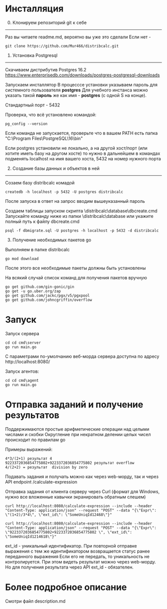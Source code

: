 

Инсталляция
===========
0. Клонируем репозиторий git к себе
-----------------------------------
Раз вы читаете readme.md, вероятно вы уже это сделали
Если нет - 
```
git clone https://github.com/Mur466/distribcalc.git
```


1. Установка Postgresql
-----------------------
Скачиваем дистрибутив Postgres 16.2
https://www.enterprisedb.com/downloads/postgres-postgresql-downloads

Запускаем инсталлятор
В процесссе установки указываем пароль для системного пользователя __postgres__
Для учебного инстанса можно указать такой __пароль__ же как имя - __postgres__ (с одной S на конце).

Стандартный порт - 5432

Проверка, что всё установлено командой: 
```
pg_config --version
```
Если команда не запускается, проверьте что в вашем PATH есть папка "C:\Program Files\PostgreSQL\16\bin" 

Если postgres установили не локально, а на другой хост/порт (или хотите иметь базу на другом хосте) то нужно в дальнейшем в командах подменять 
localhost на имя вашего хоста, 5432 на номер нужного порта



2. Создание базы данных и объектов в ней
----------------------------------------
Созаем базу distribcalc комадой 
```
createdb -h localhost -p 5432 -U postgres distribcalc
```
После запуска в ответ на запрос вводим вышеуказанный пароль 

Создаем таблицы запуском скрипта \distribcalc\database\dbcreate.cmd 
Запускайте команду ниже из папки \distribcalc\database или укажите полный путь к файлу dbcreate.cmd 
```
psql -f dbmigrate.sql -U postgres -h localhost -p 5432 -d distribcalc
```

3. Получение необходимых пакетов go

Выполняем в папке distribcalc
```
go mod download
```
После этого все необходимые пакеты должны быть установлены

На всякий случай список команд для получения пакетов вручную
```
go get github.com/gin-gonic/gin
go get -u go.uber.org/zap
go get github.com/jackc/pgx/v5/pgxpool
go get github.com/johncgriffin/overflow
```


Запуск
======
Запуск сервера
```
cd cd cmd\server
go run main.go 
```

С параметрами по-умолчанию веб-морда сервера доступна по адресу http://localhost:8080/

Запуск агентов:
```
cd cd cmd\agent
go run main.go 
```

Отправка заданий и получение результатов
========================================

Поддержимаются простые арифметические операции над целыми числами и скобки
Округление при некратном делении целых чисел происходит по правилам go

Примеры выражений:
```
4*3/(2+1) результат 4
9223372036854775802+9223372036854775802 результат overflow
4/(2+2) = результат  division by zero
```

Подавать задания и получать можно как через web-морду, так и через API endpoint /calculate-expression

Отправка задания от клиента серверу через Curl (формат для Windows, нужно все вложенные кавычки экранировать обратным слешем)
```
curl http://localhost:8080/calculate-expression --include --header "Content-Type: application/json" --request "POST" --data "{\"Expr\": \"(1+2)/3*4\", \"ext_id\": \"SomeUniqId12468\"}"

curl http://localhost:8080/calculate-expression --include --header "Content-Type: application/json" --request "POST" --data "{\"Expr\": \"9223372036854775802+9223372036854775802 \", \"ext_id\": \"SomeUniqId1214618\"}"
```
ext_id - уникальный идентификатор. При повторной отправке выражения с тем же идентификатором возвращается статус ранее переданного выражения
Если его не передать, то уникальность не контролируется. При этом видеть результат можно через web-морду.
Но для получения результата через API ext_id - обязателен.

 

Более подробное описание
========================
Смотри файл description.md